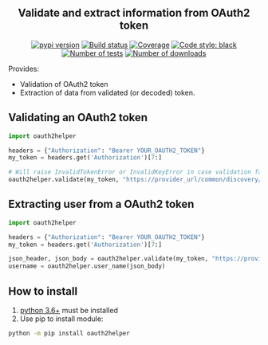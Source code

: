 <h2 align="center">Validate and extract information from OAuth2 token</h2>

<p align="center">
<a href="https://pypi.org/project/oauth2helper/"><img alt="pypi version" src="https://img.shields.io/pypi/v/oauth2helper"></a>
<a href="https://travis-ci.org/Colin-b/oauth2helper"><img alt="Build status" src="https://api.travis-ci.org/Colin-b/oauth2helper.svg?branch=develop"></a>
<a href="https://travis-ci.org/Colin-b/oauth2helper"><img alt="Coverage" src="https://img.shields.io/badge/coverage-100%25-brightgreen"></a>
<a href="https://github.com/psf/black"><img alt="Code style: black" src="https://img.shields.io/badge/code%20style-black-000000.svg"></a>
<a href="https://travis-ci.org/Colin-b/oauth2helper"><img alt="Number of tests" src="https://img.shields.io/badge/tests-13 passed-blue"></a>
<a href="https://pypi.org/project/oauth2helper/"><img alt="Number of downloads" src="https://img.shields.io/pypi/dm/oauth2helper"></a>
</p>

Provides:

 * Validation of OAuth2 token
 * Extraction of data from validated (or decoded) token.

## Validating an OAuth2 token

```python
import oauth2helper

headers = {"Authorization": "Bearer YOUR_OAUTH2_TOKEN"}
my_token = headers.get('Authorization')[7:]

# Will raise InvalidTokenError or InvalidKeyError in case validation failed
oauth2helper.validate(my_token, "https://provider_url/common/discovery/keys")
```

## Extracting user from a OAuth2 token

```python
import oauth2helper

headers = {"Authorization": "Bearer YOUR_OAUTH2_TOKEN"}
my_token = headers.get('Authorization')[7:]

json_header, json_body = oauth2helper.validate(my_token, "https://provider_url/common/discovery/keys")
username = oauth2helper.user_name(json_body)
```

## How to install
1. [python 3.6+](https://www.python.org/downloads/) must be installed
2. Use pip to install module:
```sh
python -m pip install oauth2helper
```

